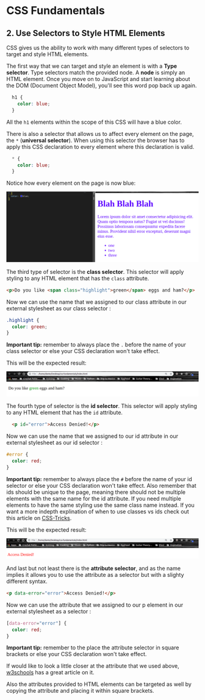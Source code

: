 # CSS Fundamentals

## 2. Use Selectors to Style HTML Elements

CSS gives us the ability to work with many different types of selectors to target and style HTML elements.

The first way that we can target and style an element is with a **Type selector**. Type selectors match the provided node. A **node** is simply an HTML element. Once you move on to JavaScript and start learning about the DOM (Document Object Model), you'll see this word pop back up again.

```CSS
  h1 {
    color: blue;
  }
```

All the `h1` elements within the scope of this CSS will have a blue color.

There is also a selector that allows us to affect every element on the page, the `*` (**universal selector**). When using this selector the browser has to apply this CSS declaration to every element where this declaration is valid.

```CSS
  * {
    color: blue;
  }
```
Notice how every element on the page is now blue:

![blue text](../imgs/universal_selector.png)

The third type of selector is the **class selector**. This selector will apply styling to any HTML element that has the `class` attribute.

```HTML
<p>Do you like <span class="highlight">green</span> eggs and ham?</p>
```

Now we can use the name that we assigned to our class attribute in our external stylesheet as our class selector :

```CSS
.highlight {
  color: green;
}
```
**Important tip:** remember to always place the `.` before the name of your class selector or else your CSS declaration won't take effect.

This will be the expected result:

![pargaph with highlighted text](../imgs/class_selector.png)

The fourth type of selector is the **id selector**. This selector will apply styling to any HTML element that has the `id` attribute.

```HTML
  <p id="error">Access Denied!</p>
```

Now we can use the name that we assigned to our id attribute in our external stylesheet as our id selector :

```CSS
#error {
  color: red;
}
```
**Important tip:** remember to always place the `#` before the name of your id selector or else your CSS declaration won't take effect. Also remember that ids should be unique to the page, meaning there should not be multiple elements with the same name for the id attribute. If you need multiple elements to have the same styling use the same class name instead. If you want a more indepth explination of when to use classes vs ids check out this article on [CSS-Tricks](https://css-tricks.com/the-difference-between-id-and-class/).

This will be the expected result:

![paragraph with red text](../imgs/id_selector.png)

And last but not least there is the **attribute selector**, and as the name implies it allows you to use the attribute as a selector but with a slighty different syntax.

```HTML
<p data-error="error">Access Denied!</p>
```

Now we can use the attribute that we assigned to our p element in our external stylesheet as a selector :

```CSS
[data-error="error"] {
  color: red;
}
```

**Important tip:** remember to the place the attribute selector in square brackets or else your CSS declaration won't take effect.

If would like to look a little closer at the attribute that we used above, [w3schools](https://www.w3schools.com/tags/att_global_data.asp) has a great article on it.

Also the attributes provided to HTML elements can be targeted as well by copying the attribute and placing it within square brackets.

